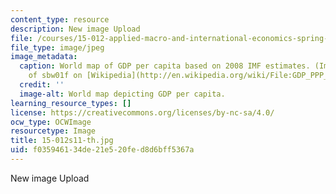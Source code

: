 ```yaml
---
content_type: resource
description: New image Upload
file: /courses/15-012-applied-macro-and-international-economics-spring-2011/f035946134de21e520fed8d6bff5367a_15-012s11-th.jpg
file_type: image/jpeg
image_metadata:
  caption: World map of GDP per capita based on 2008 IMF estimates. (Image courtesy
    of sbw01f on [Wikipedia](http://en.wikipedia.org/wiki/File:GDP_PPP_Per_Capita_IMF_2008.png).)
  credit: ''
  image-alt: World map depicting GDP per capita.
learning_resource_types: []
license: https://creativecommons.org/licenses/by-nc-sa/4.0/
ocw_type: OCWImage
resourcetype: Image
title: 15-012s11-th.jpg
uid: f0359461-34de-21e5-20fe-d8d6bff5367a
---
```

New image Upload